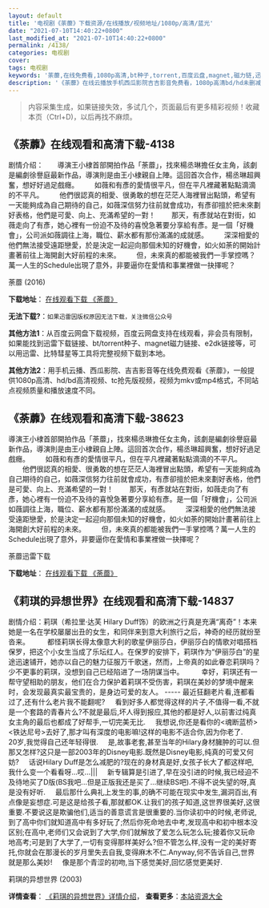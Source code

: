 ```yaml
---
layout: default
title: '电视剧《荼蘼》下载资源/在线播放/视频地址/1080p/高清/蓝光'
date: "2021-07-10T14:40:22+0800"
last_modified_at: "2021-07-10T14:40:22+0800"
permalink: /4138/
categories: 电视剧
cover:
tags: 电视剧
keywords: '荼蘼,在线免费看,1080p高清,bt种子,torrent,百度云盘,magnet,磁力链,迅雷下载资源'
description: '《荼蘼》在线云播放手机西瓜影院吉吉影音免费看，1080p高清bd/hd未删减完整版和tc抢先枪版，mkv/mp4格式，附带bt/torrent种子、magnet/磁力链、百度云盘、网盘资源迅雷下载链接'
---
```


>内容采集生成，如果链接失效，多试几个，页面最后有更多精彩视频！收藏本页（Ctrl+D)，以后再找不麻烦。


## 《荼蘼》在线观看和高清下载-4138

剧情介绍：　　導演王小棣首部開拍作品「荼蘼」，找來楊丞琳擔任女主角，該劇是編劇徐譽庭最新作品，導演則是由王小棣親自上陣。這回首次合作，楊丞琳超興奮，想好好過足戲癮。 　　如薇和有彥的愛情很平凡，但在平凡裡藏著點點滴滴的不平凡。 　　他們很認真的相愛、很勇敢的想在茫茫人海裡冒出點頭，希望有一天能夠成為自己期待的自己，如薇深信努力往前就會成功，有彥卻擅於把未來劃好表格，他們是可愛、向上、充滿希望的一對！ 　　那天，有彥就站在對街，如薇走向了有彥，她心裡有一份迫不及待的喜悅急著要分享給有彥。是一個「好機會」，公司派如薇調往上海，職位、薪水都有那份滿滿的成就感。 　　深深相愛的他們無法接受遠距戀愛，於是決定一起迎向那個未知的好機會，如火如荼的開始計畫著前往上海開創大好前程的未來。 　　但，未來真的都能被我們一手掌控嗎？萬一人生的Schedule出現了意外，非要逼你在愛情和事業裡做一抉擇呢？


荼蘼 (2016)

**下载地址**： [在线观看下载 《荼蘼》](https://www.btbtdy.me/btdy/dy7889.html) 


**无法下载?**：`如果迅雷因版权原因无法下载，关注微信公众号 `

**其他方法1**：从百度云网盘下载视频，百度云网盘支持在线观看，非会员有限制，如果能找到迅雷下载链接、bt/torrent种子、magnet磁力链接、e2dk链接等，可以用迅雷、比特彗星等工具将完整视频下载到本地。

**其他方法2**：用手机云播、西瓜影院、吉吉影音等在线免费观看《荼蘼》，一般提供1080p高清、hd/bd高清视频、tc抢先版视频，视频为mkv或mp4格式，不同站点视频质量和播放速度不同。


## 《荼蘼》在线观看和高清下载-38623

導演王小棣首部開拍作品「荼蘼」，找來楊丞琳擔任女主角，該劇是編劇徐譽庭最新作品，導演則是由王小棣親自上陣。這回首次合作，楊丞琳超興奮，想好好過足戲癮。 　　如薇和有彥的愛情很平凡，但在平凡裡藏著點點滴滴的不平凡。 　　他們很認真的相愛、很勇敢的想在茫茫人海裡冒出點頭，希望有一天能夠成為自己期待的自己，如薇深信努力往前就會成功，有彥卻擅於把未來劃好表格，他們是可愛、向上、充滿希望的一對！ 　　那天，有彥就站在對街，如薇走向了有彥，她心裡有一份迫不及待的喜悅急著要分享給有彥。是一個「好機會」，公司派如薇調往上海，職位、薪水都有那份滿滿的成就感。 　　深深相愛的他們無法接受遠距戀愛，於是決定一起迎向那個未知的好機會，如火如荼的開始計畫著前往上海開創大好前程的未來。 　　但，未來真的都能被我們一手掌控嗎？萬一人生的Schedule出現了意外，非要逼你在愛情和事業裡做一抉擇呢？


荼蘼迅雷下载

**下载地址**： [在线观看下载 《荼蘼》](https://www.993dy.com//vod-detail-id-10943.html) 


## 《莉琪的异想世界》在线观看和高清下载-14837

剧情介绍：莉琪（希拉里·达芙 Hilary Duff饰）的欧洲之行真是充满“离奇”！本来她是一名在学校屡屡出丑的女生，和同伴来到意大利旅行之后，神奇的经历就纷至沓来。  　　都怪莉琪长得太像意大利的歌星伊丽莎白，伊丽莎白的情歌对唱搭档保罗，把这个小女生当成了乐坛红人。在保罗的安排下，莉琪作为“伊丽莎白”的星途迅速铺开，她亦以自己的魅力征服万千歌迷，然而，上帝真的如此眷恋莉琪吗？少不更事的莉琪，没想到自己已经陷进了一场阴谋当中。  　　幸好，莉琪还有一帮守望相助的朋友，他们在合力保护着莉琪不受伤害，莉琪在美妙的梦境中醒来时，会发现最真实最宝贵的，是身边可爱的友人。 ----- 最近狂翻老片看,连都看过了,还有什么老片我不能翻呢?     看到好多人都觉得这样的片子,不值得一看,不就是一个套路的青春片么?不就是最后,坏人得到报应,其他的都是好人,以前害过纯真女主角的最后也都成了好帮手,一切完美无比.     我想说,你还是看你的<魂断蓝桥><铁达尼号>去好了,那才叫有深度的电影嘛!这样的电影不适合你,因为你老了.     20岁,我觉得自己还年轻得很.     是,故事老套,甚至当年的Hilary身材臃肿的可以.但那又怎样?这只是一部2003年的Disney电影.既然是Disney电影,纯真的可爱又何妨?     话说Hilary Duff是怎么减肥的?现在的身材真是好,女孩子长大了都这样吧,我什么变一个看看呀...哎...|||     新专辑算是引进了,早在没引进的时候,我已经迫不及待地买了D版(BS我吧...但是正版我还是买了...继续BS吧).不得不说失望的呀,真是没有好听.     最后那什么典礼上发生的事,的确不可能在现实中发生,漏洞百出,有点像是妄想症.可是这是给孩子看,那就都OK.让我们的孩子知道,这世界很美好,这很重要.不要说这是欺骗他们,适当的善意谎言是很重要的.当你读初中的时候,老师说,到了高中你们就知道高中有多好玩了;然后你死命地去中考,发现高中和初中根本没区别;在高中,老师们又会说到了大学,你们就解放了爱怎么玩怎么玩;接着你又玩命地高考;可是到了大学了,一切有变得那样美好么?但不管怎么样,没有一定的美好寄托,你就会在那漫长的岁月里失去自我,变得麻木不仁.Anyway,何不告诉自己,世界就是那么美妙!     像是那个青涩的初吻,当下感觉美好,回忆感觉更美好.


莉琪的异想世界 (2003)

**详情查看**： [《莉琪的异想世界》详情介绍](/movie/14837/)， **查看更多**：[本站资源大全](/movie/t/all/)

